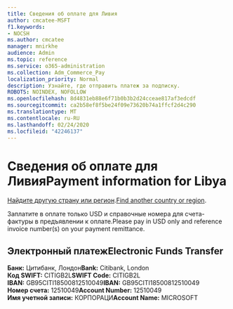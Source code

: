 ```yaml
---
title: Сведения об оплате для Ливия
author: cmcatee-MSFT
f1.keywords:
- NOCSH
ms.author: cmcatee
manager: mnirkhe
audience: Admin
ms.topic: reference
ms.service: o365-administration
ms.collection: Adm_Commerce_Pay
localization_priority: Normal
description: Узнайте, где отправить платеж за подписку.
ROBOTS: NOINDEX, NOFOLLOW
ms.openlocfilehash: 8d4831eb88e6f71b0b3b2d24cceae817af3edcdf
ms.sourcegitcommit: ca2b58ef8f5be24f09e73620b74a1ffcf2d4c290
ms.translationtype: MT
ms.contentlocale: ru-RU
ms.lasthandoff: 02/24/2020
ms.locfileid: "42246137"
---
```

# <a name="payment-information-for-libya"></a><span data-ttu-id="92f72-103">Сведения об оплате для Ливия</span><span class="sxs-lookup"><span data-stu-id="92f72-103">Payment information for Libya</span></span>

<span data-ttu-id="92f72-104">[Найдите другую страну или регион](../billing-and-payments/pay-for-your-subscription.md).</span><span class="sxs-lookup"><span data-stu-id="92f72-104">[Find another country or region](../billing-and-payments/pay-for-your-subscription.md).</span></span>

<span data-ttu-id="92f72-105">Заплатите в оплате только USD и справочные номера для счета-фактуры в предъявлении к оплате.</span><span class="sxs-lookup"><span data-stu-id="92f72-105">Please pay in USD only and reference invoice number(s) on your payment remittance.</span></span>

## <a name="electronic-funds-transfer"></a><span data-ttu-id="92f72-106">Электронный платеж</span><span class="sxs-lookup"><span data-stu-id="92f72-106">Electronic Funds Transfer</span></span>

<span data-ttu-id="92f72-107">**Банк:** Цитибанк, Лондон</span><span class="sxs-lookup"><span data-stu-id="92f72-107">**Bank:** Citibank, London</span></span>  
<span data-ttu-id="92f72-108">**Код SWIFT:** CITIGB2L</span><span class="sxs-lookup"><span data-stu-id="92f72-108">**SWIFT Code:** CITIGB2L</span></span>  
<span data-ttu-id="92f72-109">**IBAN:** GB95CITI18500812510049</span><span class="sxs-lookup"><span data-stu-id="92f72-109">**IBAN:** GB95CITI18500812510049</span></span>  
<span data-ttu-id="92f72-110">**Номер счета:** 12510049</span><span class="sxs-lookup"><span data-stu-id="92f72-110">**Account Number:** 12510049</span></span>  
<span data-ttu-id="92f72-111">**Имя учетной записи:** КОРПОРАЦИ</span><span class="sxs-lookup"><span data-stu-id="92f72-111">**Account Name:** MICROSOFT</span></span>  